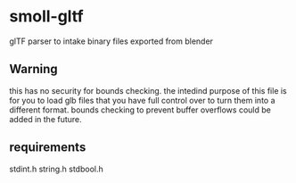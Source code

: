 # smoll-gltf
glTF parser to intake binary files exported from blender

Warning
-------
this has no security for bounds checking.
the intedind purpose of this file is for you to load glb files that you have full control over to turn them into a different format.
bounds checking to prevent buffer overflows could be added in the future.


requirements
------------
stdint.h
string.h
stdbool.h
